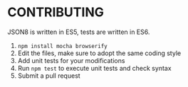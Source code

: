 CONTRIBUTING
============

JSON8 is written in ES5, tests are written in ES6.

1. ```npm install mocha browserify```
2. Edit the files, make sure to adopt the same coding style
3. Add unit tests for your modifications
4. Run ```npm test``` to execute unit tests and check syntax
5. Submit a pull request
